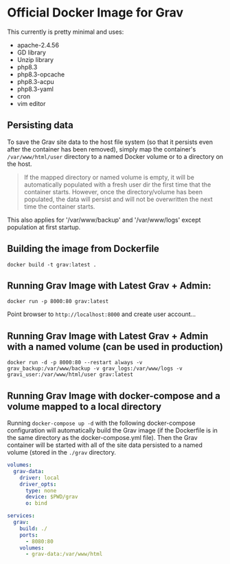 # Official Docker Image for Grav

This currently is pretty minimal and uses:

* apache-2.4.56
* GD library
* Unzip library
* php8.3
* php8.3-opcache
* php8.3-acpu
* php8.3-yaml
* cron
* vim editor

## Persisting data

To save the Grav site data to the host file system (so that it persists even after the container has been removed), simply map the container's `/var/www/html/user` directory to a named Docker volume or to a directory on the host.

> If the mapped directory or named volume is empty, it will be automatically populated with a fresh user dir the first time that the container starts. However, once the directory/volume has been populated, the data will persist and will not be overwritten the next time the container starts.

This also applies for '/var/www/backup' and '/var/www/logs' except population at first startup.

## Building the image from Dockerfile

```
docker build -t grav:latest .
```

## Running Grav Image with Latest Grav + Admin:

```
docker run -p 8000:80 grav:latest
```

Point browser to `http://localhost:8000` and create user account...

## Running Grav Image with Latest Grav + Admin with a named volume (can be used in production)

```
docker run -d -p 8000:80 --restart always -v grav_backup:/var/www/backup -v grav_logs:/var/www/logs -v gravi_user:/var/www/html/user grav:latest
```

## Running Grav Image with docker-compose and a volume mapped to a local directory

Running `docker-compose up -d` with the following docker-compose configuration will automatically build the Grav image (if the Dockerfile is in the same directory as the docker-compose.yml file). Then the Grav container will be started with all of the site data persisted to a named volume (stored in the `./grav` directory.

```.yml
volumes:
  grav-data:
    driver: local
    driver_opts:
      type: none
      device: $PWD/grav
      o: bind

services:
  grav:
    build: ./
    ports:
      - 8080:80
    volumes:
      - grav-data:/var/www/html
```
